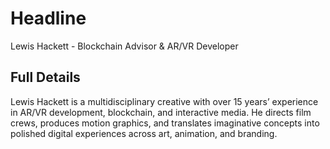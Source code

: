 # Headline

Lewis Hackett -  Blockchain Advisor & AR/VR Developer

## Full Details

Lewis Hackett is a multidisciplinary creative with over 15 years’ experience in AR/VR development, blockchain, and interactive media. He directs film crews, produces motion graphics, and translates imaginative concepts into polished digital experiences across art, animation, and branding.